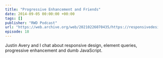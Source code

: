 ```yaml
---
title: "Progressive Enhancement and Friends"
date: 2014-09-05 00:00:00 +00:00
tags: []
publisher: "RWD Podcast"
url: "https://web.archive.org/web/20210226070435/https://responsivedesign.is/podcasts/rwd-podcast-episode-18-aaron-gustafson/"
episode: 18
---
```


Justin Avery and I chat about responsive design, element queries, progressive enhancement and dumb JavaScript.
